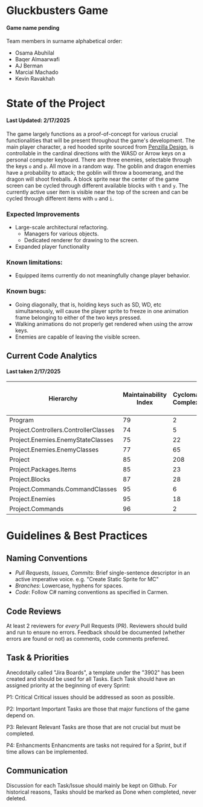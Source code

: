 # Gluckbusters Game

#### Game name pending

Team members in surname alphabetical order:

- Osama Abuhilal
- Baqer Almaarwafi
- AJ Berman
- Marcial Machado
- Kevin Ravakhah

# State of the Project

#### Last Updated: 2/17/2025

The game largely functions as a proof-of-concept for various crucial functionalities
that will be present throughout the game's development.
The main player character, a red hooded sprite sourced from
[Penzilla Design](https://penzilla.itch.io/hooded-protagonist), is controllable in the
cardinal directions with the WASD or Arrow keys on a personal computer keyboard. 
There are three enemies, selectable through the keys `o` and `p`. All move in a random
way. The goblin and dragon enemies have a probability to attack; the goblin will throw
a boomerang, and the dragon will shoot fireballs. A block sprite near the center of
the game screen can be cycled through different available blocks with `t` and `y`.
The currently active user item is visible near the top of the screen and can be cycled
through different items with `u` and `i`.

### Expected Improvements

- Large-scale architectural refactoring.
    - Managers for various objects.
    - Dedicated renderer for drawing to the screen.
- Expanded player functionality

### Known limitations:

- Equipped items currently do not meaningfully change player behavior.

### Known bugs:

- Going diagonally, that is, holding keys such as SD, WD, etc simultaneously, will cause
the player sprite to freeze in one animation frame belonging to either of the two keys
pressed.
- Walking animations do not properly get rendered when using the arrow keys.
- Enemies are capable of leaving the visible screen.

## Current Code Analytics

#### Last taken 2/17/2025

| Hierarchy                             | Maintainability Index | Cyclomatic Complexity | Depth of Inheritance | Class Coupling | Lines of Source Code | Lines of Executable Code |
|---------------------------------------|-----------------------|-----------------------|----------------------|----------------|----------------------|--------------------------|
| Program                               | 79                    | 2                     | 1                    | 1              | 2                    | 4                        |
| Project.Controllers.ControllerClasses | 74                    | 5                     | 1                    | 7              | 30                   | 8                        |
| Project.Enemies.EnemyStateClasses     | 75                    | 22                    | 1                    | 8              | 131                  | 45                       |
| Project.Enemies.EnemyClasses          | 77                    | 65                    | 2                    | 14             | 311                  | 100                      |
| Project                               | 85                    | 208                   | 2                    | 68             | 1105                 | 264                      |
| Project.Packages.Items                | 85                    | 23                    | 2                    | 18             | 141                  | 29                       |
| Project.Blocks                        | 87                    | 28                    | 1                    | 18             | 189                  | 36                       |
| Project.Commands.CommandClasses       | 95                    | 6                     | 2                    | 4              | 48                   | 5                        |
| Project.Enemies                       | 95                    | 18                    | 1                    | 8              | 63                   | 7                        |
| Project.Commands                      | 96                    | 2                     | 1                    | 2              | 20                   | 2                        |

# Guidelines & Best Practices

## Naming Conventions

- *Pull Requests, Issues, Commits*: Brief single-sentence descriptor in an active imperative voice.
e.g. "Create Static Sprite for MC"
- *Branches*: Lowercase, hyphens for spaces.
- *Code*: Follow C# naming conventions as specified in Carmen.

## Code Reviews

At least 2 reviewers for *every* Pull Requests (PR). 
Reviewers should build and run to ensure no errors.
Feedback should be documented (whether errors are found or not) as comments, code comments preferred.

## Task & Priorities
Anecdotally called "Jira Boards", a template under the "3902" has been created and should be used for all Tasks. 
Each Task should have an assigned priority at the beginning of every Sprint:

P1: Critical
Critical issues should be addressed as soon as possible.

P2: Important
Important Tasks are those that major functions of the game depend on. 

P3: Relevant
Relevant Tasks are those that are not crucial but must be completed.

P4: Enhancments
Enhancments are tasks not required for a Sprint, but if time allows can be implemented.

## Communication

Discussion for each Task/Issue should mainly be kept on Github. 
For historical reasons, Tasks should be marked as Done when completed, never deleted.
